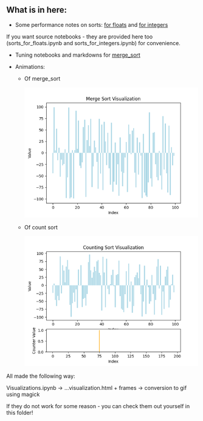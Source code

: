 ## What is in here:

* Some performance notes on sorts: [for floats](sorts_for_floats.md) and 
[for integers](sorts_for_integers.md)

If you want source notebooks - they are provided here too 
(sorts_for_floats.ipynb and sorts_for_integers.ipynb) for convenience.

* Tuning notebooks and markdowns for [merge_sort](merge_sort_tuning.md)

* Animations:

    * Of merge_sort

        ![merge_sort_animation](merge_sort_animation.gif)

    * Of count sort

        ![count_sort_animation](count_sort_animation.gif)

All made the following way: 

Visualizations.ipynb -> ...visualization.html + frames -> conversion to gif
using magick

If they do not work for some reason - you can check them out yourself in this
folder!
